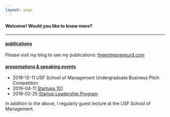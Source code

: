 ```yaml
---
layout: page
---
```


#### Welcome! Would you like to know more?

---


#### <a name="publications"></a>[publications](https://www.theentrepreneurd.com)

Please visit my blog to see my publications: <a name="theentrepreneurd"></a>[theentrepreneurd.com](https://www.theentrepreneurd.com)

#### <a name="slideshare"></a>[presentations & speaking events](https://slideshare.net/markhary)
* 2019-12-11 USF School of Management Undergraduate Business Pitch Competition
* 2019-04-11 [Startups 101](https://www.slideshare.net/MarkHary/startups-101-140615235)
* 2019-02-25 [Startup Leadership Program](https://www.slideshare.net/MarkHary/startup-leadership-program-silicon-valley-chapter-20190225-133428721)

In addition to the above, I regularly guest lecture at the USF School of Management.
